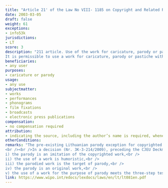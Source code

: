 ```yaml
---
title: "Article 21' of the Law No VIII- 1185 on Copyright and Related Rights"
date: 2003-03-05
draft: false
weight: 61
exceptions:
- info53k
jurisdictions:
- LT
score: 3
description: "211 article. Use of the work for caricature, parody or pastiche
It is permissible to use a work for caricature, parody or pastiche without the author's or other copyright holder's permission and without royalties. This exception allows for the use of performances, phonograms, film fixations and broadcasts for the purpose of caricature or parody. Indicating the source, including the author’s name, is required, whenever possible." 
beneficiaries:
- any user
purposes: 
- caricature or parody
usage:
- any use
subjectmatter:
- works
- performances
- phonograms
- film fixations 
- broadcasts
- electronic press publications
compensation:
- no compensation required
attribution: 
- indicating the source, including the author’s name is required, whenever possible
otherConditions: 
remarks: "The pre-existing Lithuanian parody exception for copyrighted works was removed in 2011, leaving the corresponding neighbouring rights exception behind in art. 58(1), p.12. For a time the law, in terms of litteral reading, provided for an exemption for the purposes of parody and caricature solely regarding neighbouring rights. The exception also did not cover pastiche.<br /><br />As of 24 March 2022, in implementation of the CDSM Directive, the parody exception was reintroduced in its full scope as per the InfoSoc directive under art. 21' of the Law. Art. 58(1), p.12 was also amended to include pastiche.
<br /><br />In a decision (Nr. 3K-3-214/2009), preceding the CJEU Deckmyn case, the Supreme Court of the Republic of Lithuania ruled that the use of a work for the purpose of parody was permitted under the following conditions:<br /> 
i) the parody is an imitation of the copyrighted work,<br /> 
ii) the use of a work is humoristic,<br /> 
iii) the parodied work is the target of parody,<br /> 
iv) the parody is an original work,<br /> 
v) the use of a work for the purpose of parody meets the three-step test requirements (do not conflict with a normal exploitation of the work or other subject-matter and do not unreasonably prejudice the legitimate interests of the right holder)."
link: https://www.wipo.int/edocs/lexdocs/laws/en/lt/lt081en.pdf
---
```

